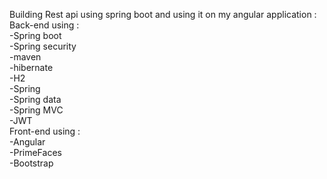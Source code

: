 Building Rest api using spring boot and using it on my angular application : <br> Back-end using : <br> -Spring boot<br> -Spring security<br> -maven<br> -hibernate<br> -H2<br> -Spring <br> -Spring data<br> -Spring MVC<br> -JWT<br> Front-end using : <br> -Angular<br> -PrimeFaces<br> -Bootstrap<br>
